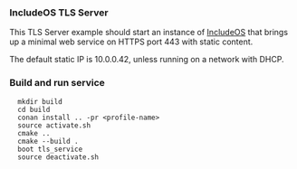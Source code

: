 ### IncludeOS TLS Server

This TLS Server example should start an instance of [IncludeOS](https://github.com/includeos/includeos) that brings up a minimal web service on HTTPS port 443 with static content.

The default static IP is 10.0.0.42, unless running on a network with DHCP.

### Build and run service

```
  mkdir build
  cd build
  conan install .. -pr <profile-name>
  source activate.sh
  cmake ..
  cmake --build .
  boot tls_service
  source deactivate.sh
```
